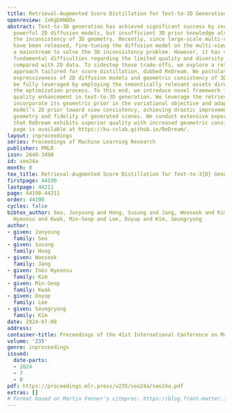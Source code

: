 ```yaml
---
title: Retrieval-Augmented Score Distillation for Text-to-3D Generation
openreview: 1xKgDANODx
abstract: Text-to-3D generation has achieved significant success by incorporating
  powerful 2D diffusion models, but insufficient 3D prior knowledge also leads to
  the inconsistency of 3D geometry. Recently, since large-scale multi-view datasets
  have been released, fine-tuning the diffusion model on the multi-view datasets becomes
  a mainstream to solve the 3D inconsistency problem. However, it has confronted with
  fundamental difficulties regarding the limited quality and diversity of 3D data,
  compared with 2D data. To sidestep these trade-offs, we explore a retrieval-augmented
  approach tailored for score distillation, dubbed ReDream. We postulate that both
  expressiveness of 2D diffusion models and geometric consistency of 3D assets can
  be fully leveraged by employing the semantically relevant assets directly within
  the optimization process. To this end, we introduce novel framework for retrieval-based
  quality enhancement in text-to-3D generation. We leverage the retrieved asset to
  incorporate its geometric prior in the variational objective and adapt the diffusion
  model’s 2D prior toward view consistency, achieving drastic improvements in both
  geometry and fidelity of generated scenes. We conduct extensive experiments to demonstrate
  that ReDream exhibits superior quality with increased geometric consistency. Project
  page is available at https://ku-cvlab.github.io/ReDream/.
layout: inproceedings
series: Proceedings of Machine Learning Research
publisher: PMLR
issn: 2640-3498
id: seo24a
month: 0
tex_title: Retrieval-Augmented Score Distillation for Text-to-3{D} Generation
firstpage: 44190
lastpage: 44211
page: 44190-44211
order: 44190
cycles: false
bibtex_author: Seo, Junyoung and Hong, Susung and Jang, Wooseok and Kim, In\`{e}s
  Hyeonsu and Kwak, Min-Seop and Lee, Doyup and Kim, Seungryong
author:
- given: Junyoung
  family: Seo
- given: Susung
  family: Hong
- given: Wooseok
  family: Jang
- given: Inès Hyeonsu
  family: Kim
- given: Min-Seop
  family: Kwak
- given: Doyup
  family: Lee
- given: Seungryong
  family: Kim
date: 2024-07-08
address:
container-title: Proceedings of the 41st International Conference on Machine Learning
volume: '235'
genre: inproceedings
issued:
  date-parts:
  - 2024
  - 7
  - 8
pdf: https://proceedings.mlr.press/v235/seo24a/seo24a.pdf
extras: []
# Format based on Martin Fenner's citeproc: https://blog.front-matter.io/posts/citeproc-yaml-for-bibliographies/
---
```

